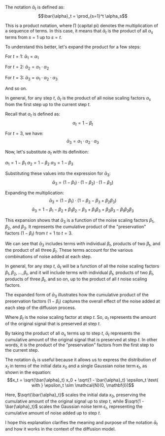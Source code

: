 The notation $\bar{\alpha}_t$ is defined as:
$$\bar{\alpha}_t = \prod_{s=1}^t \alpha_s$$

This is a product notation, where $\prod$ (capital pi) denotes the multiplication of a sequence of terms. In this case, it means that $\bar{\alpha}_t$ is the product of all $\alpha_s$ terms from $s=1$ up to $s=t$.

To understand this better, let's expand the product for a few steps:

For $t=1$:
$\bar{\alpha}_1 = \alpha_1$

For $t=2$:
$\bar{\alpha}_2 = \alpha_1 \cdot \alpha_2$

For $t=3$:
$\bar{\alpha}_3 = \alpha_1 \cdot \alpha_2 \cdot \alpha_3$

And so on.

In general, for any step $t$, $\bar{\alpha}_t$ is the product of all noise scaling factors $\alpha_s$ from the first step up to the current step $t$.

Recall that $\alpha_t$ is defined as:
$$\alpha_t = 1 - \beta_t$$

For $t=3$, we have: $$\bar{\alpha}_3 = \alpha_1 \cdot \alpha_2 \cdot \alpha_3$$

Now, let's substitute $\alpha_t$ with its definition:

$\alpha_1 = 1 - \beta_1$ $\alpha_2 = 1 - \beta_2$ $\alpha_3 = 1 - \beta_3$

Substituting these values into the expression for $\bar{\alpha}_3$: $$\bar{\alpha}_3 = (1 - \beta_1) \cdot (1 - \beta_2) \cdot (1 - \beta_3)$$

Expanding the multiplication: $$\bar{\alpha}_3 = (1 - \beta_1) \cdot (1 - \beta_2 - \beta_3 + \beta_2 \beta_3)$$ $$\bar{\alpha}_3 = 1 - \beta_1 - \beta_2 + \beta_1 \beta_2 - \beta_3 + \beta_1 \beta_3 + \beta_2 \beta_3 - \beta_1 \beta_2 \beta_3$$

This expansion shows that $\bar{\alpha}_3$ is a function of the noise scaling factors $\beta_1$, $\beta_2$, and $\beta_3$. It represents the cumulative product of the "preservation" factors $(1 - \beta_t)$ from $t=1$ to $t=3$.

We can see that $\bar{\alpha}_3$ includes terms with individual $\beta_t$, products of two $\beta_t$, and the product of all three $\beta_t$. These terms account for the various combinations of noise added at each step.

In general, for any step $t$, $\bar{\alpha}_t$ will be a function of all the noise scaling factors $\beta_1, \beta_2, \ldots, \beta_t$, and it will include terms with individual $\beta_t$, products of two $\beta_t$, products of three $\beta_t$, and so on, up to the product of all $t$ noise scaling factors.

The expanded form of $\bar{\alpha}_3$ illustrates how the cumulative product of the preservation factors $(1 - \beta_t)$ captures the overall effect of the noise added at each step of the diffusion process.


Where $\beta_t$ is the noise scaling factor at step $t$. So, $\alpha_t$ represents the amount of the original signal that is preserved at step $t$.

By taking the product of all $\alpha_s$ terms up to step $t$, $\bar{\alpha}_t$ represents the cumulative amount of the original signal that is preserved at step $t$. In other words, it is the product of the "preservation" factors from the first step to the current step.

The notation $\bar{\alpha}_t$ is useful because it allows us to express the distribution of $x_t$ in terms of the initial data $x_0$ and a single Gaussian noise term $\epsilon_t$, as shown in the equation:
$$x_t = \sqrt{\bar{\alpha}_t} x_0 + \sqrt{1 - \bar{\alpha}_t} \epsilon_t \text{ with } \epsilon_t \sim \mathcal{N}(0, \mathbf{I})$$

Here, $\sqrt{\bar{\alpha}_t}$ scales the initial data $x_0$, preserving the cumulative amount of the original signal up to step $t$, while $\sqrt{1 - \bar{\alpha}_t}$ scales the Gaussian noise term $\epsilon_t$, representing the cumulative amount of noise added up to step $t$.

I hope this explanation clarifies the meaning and purpose of the notation $\bar{\alpha}_t$ and how it works in the context of the diffusion model.